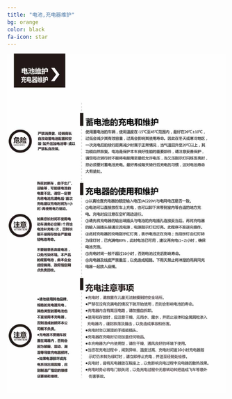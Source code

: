 ```yaml
---
title: "电池,充电器维护"
bg: orange
color: black
fa-icon: star
---
```


![image tooltip here](/img/images/6_01.jpg)
